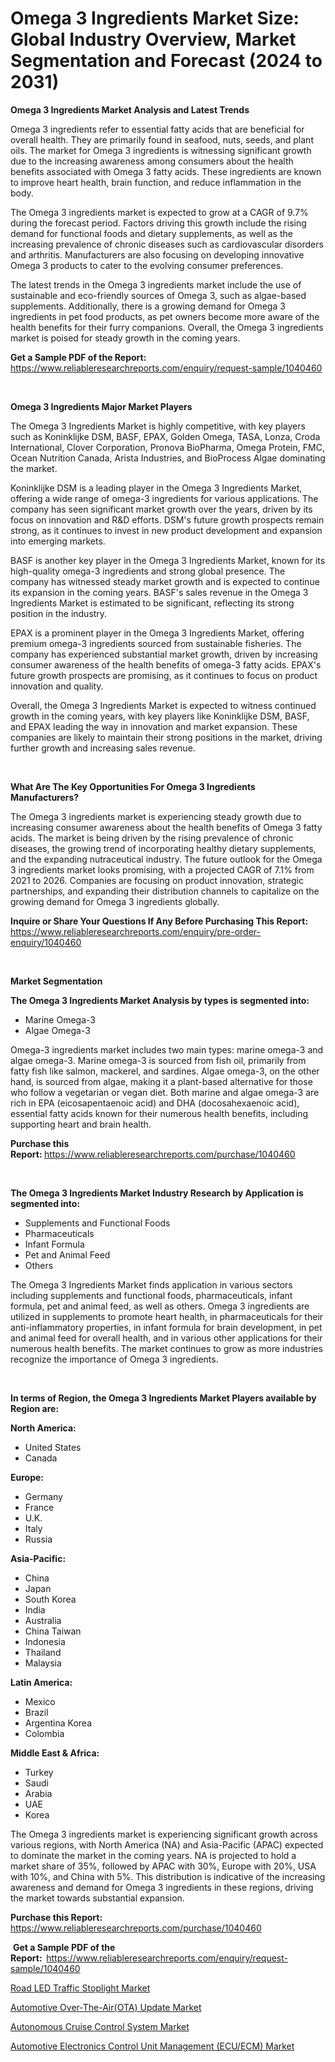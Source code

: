 <p><h1>Omega 3 Ingredients Market Size: Global Industry Overview, Market Segmentation and Forecast (2024 to 2031)</h1></p><p><strong>Omega 3 Ingredients Market Analysis and Latest Trends</strong></p>
<p><p>Omega 3 ingredients refer to essential fatty acids that are beneficial for overall health. They are primarily found in seafood, nuts, seeds, and plant oils. The market for Omega 3 ingredients is witnessing significant growth due to the increasing awareness among consumers about the health benefits associated with Omega 3 fatty acids. These ingredients are known to improve heart health, brain function, and reduce inflammation in the body.</p><p>The Omega 3 ingredients market is expected to grow at a CAGR of 9.7% during the forecast period. Factors driving this growth include the rising demand for functional foods and dietary supplements, as well as the increasing prevalence of chronic diseases such as cardiovascular disorders and arthritis. Manufacturers are also focusing on developing innovative Omega 3 products to cater to the evolving consumer preferences.</p><p>The latest trends in the Omega 3 ingredients market include the use of sustainable and eco-friendly sources of Omega 3, such as algae-based supplements. Additionally, there is a growing demand for Omega 3 ingredients in pet food products, as pet owners become more aware of the health benefits for their furry companions. Overall, the Omega 3 ingredients market is poised for steady growth in the coming years.</p></p>
<p><strong>Get a Sample PDF of the Report:&nbsp;</strong> <a href="https://www.reliableresearchreports.com/enquiry/request-sample/1040460">https://www.reliableresearchreports.com/enquiry/request-sample/1040460</a></p>
<p>&nbsp;</p>
<p><strong>Omega 3 Ingredients Major Market Players</strong></p>
<p><p>The Omega 3 Ingredients Market is highly competitive, with key players such as Koninklijke DSM, BASF, EPAX, Golden Omega, TASA, Lonza, Croda International, Clover Corporation, Pronova BioPharma, Omega Protein, FMC, Ocean Nutrition Canada, Arista Industries, and BioProcess Algae dominating the market. </p><p>Koninklijke DSM is a leading player in the Omega 3 Ingredients Market, offering a wide range of omega-3 ingredients for various applications. The company has seen significant market growth over the years, driven by its focus on innovation and R&D efforts. DSM's future growth prospects remain strong, as it continues to invest in new product development and expansion into emerging markets.</p><p>BASF is another key player in the Omega 3 Ingredients Market, known for its high-quality omega-3 ingredients and strong global presence. The company has witnessed steady market growth and is expected to continue its expansion in the coming years. BASF's sales revenue in the Omega 3 Ingredients Market is estimated to be significant, reflecting its strong position in the industry.</p><p>EPAX is a prominent player in the Omega 3 Ingredients Market, offering premium omega-3 ingredients sourced from sustainable fisheries. The company has experienced substantial market growth, driven by increasing consumer awareness of the health benefits of omega-3 fatty acids. EPAX's future growth prospects are promising, as it continues to focus on product innovation and quality.</p><p>Overall, the Omega 3 Ingredients Market is expected to witness continued growth in the coming years, with key players like Koninklijke DSM, BASF, and EPAX leading the way in innovation and market expansion. These companies are likely to maintain their strong positions in the market, driving further growth and increasing sales revenue.</p></p>
<p>&nbsp;</p>
<p><strong>What Are The Key Opportunities For Omega 3 Ingredients Manufacturers?</strong></p>
<p><p>The Omega 3 ingredients market is experiencing steady growth due to increasing consumer awareness about the health benefits of Omega 3 fatty acids. The market is being driven by the rising prevalence of chronic diseases, the growing trend of incorporating healthy dietary supplements, and the expanding nutraceutical industry. The future outlook for the Omega 3 ingredients market looks promising, with a projected CAGR of 7.1% from 2021 to 2026. Companies are focusing on product innovation, strategic partnerships, and expanding their distribution channels to capitalize on the growing demand for Omega 3 ingredients globally.</p></p>
<p><strong>Inquire or Share Your Questions If Any Before Purchasing This Report:</strong> <a href="https://www.reliableresearchreports.com/enquiry/pre-order-enquiry/1040460">https://www.reliableresearchreports.com/enquiry/pre-order-enquiry/1040460</a></p>
<p>&nbsp;</p>
<p><strong>Market Segmentation</strong></p>
<p><strong>The Omega 3 Ingredients Market Analysis by types is segmented into:</strong></p>
<p><ul><li>Marine Omega-3</li><li>Algae Omega-3</li></ul></p>
<p><p>Omega-3 ingredients market includes two main types: marine omega-3 and algae omega-3. Marine omega-3 is sourced from fish oil, primarily from fatty fish like salmon, mackerel, and sardines. Algae omega-3, on the other hand, is sourced from algae, making it a plant-based alternative for those who follow a vegetarian or vegan diet. Both marine and algae omega-3 are rich in EPA (eicosapentaenoic acid) and DHA (docosahexaenoic acid), essential fatty acids known for their numerous health benefits, including supporting heart and brain health.</p></p>
<p><strong>Purchase this Report:&nbsp;</strong><a href="https://www.reliableresearchreports.com/purchase/1040460">https://www.reliableresearchreports.com/purchase/1040460</a></p>
<p>&nbsp;</p>
<p><strong>The Omega 3 Ingredients Market Industry Research by Application is segmented into:</strong></p>
<p><ul><li>Supplements and Functional Foods</li><li>Pharmaceuticals</li><li>Infant Formula</li><li>Pet and Animal Feed</li><li>Others</li></ul></p>
<p><p>The Omega 3 Ingredients Market finds application in various sectors including supplements and functional foods, pharmaceuticals, infant formula, pet and animal feed, as well as others. Omega 3 ingredients are utilized in supplements to promote heart health, in pharmaceuticals for their anti-inflammatory properties, in infant formula for brain development, in pet and animal feed for overall health, and in various other applications for their numerous health benefits. The market continues to grow as more industries recognize the importance of Omega 3 ingredients.</p></p>
<p>&nbsp;</p>
<p><strong>In terms of Region, the Omega 3 Ingredients Market Players available by Region are:</strong></p>
<p>
    <p> <strong> North America: </strong>
        <ul>
            <li>United States</li>
            <li>Canada</li>
        </ul>
        </p> 
    <p> <strong> Europe: </strong>
        <ul>
            <li>Germany</li>
            <li>France</li>
            <li>U.K.</li>
            <li>Italy</li>
            <li>Russia</li>
        </ul>
        </p> 
    <p> <strong> Asia-Pacific: </strong>
        <ul>
            <li>China</li>
            <li>Japan</li>
            <li>South Korea</li>
            <li>India</li>
            <li>Australia</li>
            <li>China Taiwan</li>
            <li>Indonesia</li>
            <li>Thailand</li>
            <li>Malaysia</li>
        </ul>
        </p> 
    <p> <strong> Latin America: </strong>
        <ul>
            <li>Mexico</li>
            <li>Brazil</li>
            <li>Argentina Korea</li>
            <li>Colombia</li>
        </ul>
        </p> 
    <p> <strong> Middle East & Africa: </strong>
        <ul>
            <li>Turkey</li>
            <li>Saudi</li>
            <li>Arabia</li>
            <li>UAE</li>
            <li>Korea</li>
        </ul>
    </p>
    </p>
<p><p>The Omega 3 ingredients market is experiencing significant growth across various regions, with North America (NA) and Asia-Pacific (APAC) expected to dominate the market in the coming years. NA is projected to hold a market share of 35%, followed by APAC with 30%, Europe with 20%, USA with 10%, and China with 5%. This distribution is indicative of the increasing awareness and demand for Omega 3 ingredients in these regions, driving the market towards substantial expansion.</p></p>
<p><strong>Purchase this Report: </strong><a href="https://www.reliableresearchreports.com/purchase/1040460">https://www.reliableresearchreports.com/purchase/1040460</a></p>
<p>&nbsp;<strong>Get a Sample PDF of the Report:&nbsp;&nbsp;</strong><a href="https://www.reliableresearchreports.com/enquiry/request-sample/1040460">https://www.reliableresearchreports.com/enquiry/request-sample/1040460</a></p>
<p><strong></strong></p>
<p><p><a href="https://extreme-scabiosa-c81.notion.site/Road-LED-Traffic-Stoplight-Market-Size-Reflecting-a-Forecast-Till-2031-Market-By-Type-By-Applicati-4b8a9e80c4254d3491c4fd77b064da57">Road LED Traffic Stoplight Market</a></p><p><a href="https://view.publitas.com/reportprime-1/automotive-over-the-air-ota-update-market-provides-a-comprehensive-analysis-including-a-macro-overview-of-the-market-as-well-as-micro-details-such-as-market-size-and-competitive-landscape/">Automotive Over-The-Air(OTA) Update Market</a></p><p><a href="https://view.publitas.com/reportprime-1/autonomous-cruise-control-system-market-share-market-new-trends-analysis-report-by-type-by-application-by-end-use-by-region-and-segment-forecasts-2023-2030/">Autonomous Cruise Control System Market</a></p><p><a href="https://view.publitas.com/reportprime-1/automotive-electronics-control-unit-management-ecu-ecm-market-a-comprehensive-report-of-its-market-share-growth-trends-2023-2030/">Automotive Electronics Control Unit Management (ECU/ECM) Market</a></p></p>